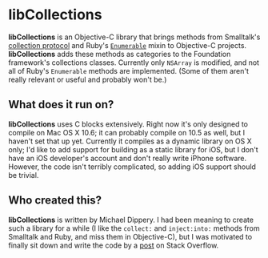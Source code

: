 # libCollections

**libCollections** is an Objective-C library that brings methods from
Smalltalk's [collection protocol][Smalltalk] and Ruby's
[`Enumerable`][Ruby] mixin to Objective-C projects. **libCollections** adds
these methods as categories to the Foundation framework's collections classes.
Currently only `NSArray` is modified, and not all of Ruby's `Enumerable`
methods are implemented. (Some of them aren't really relevant or useful and
probably won't be.)

## What does it run on?

**libCollections** uses C blocks extensively. Right now it's only designed to
compile on Mac OS X 10.6; it can probably compile on 10.5 as well, but I
haven't set that up yet. Currently it compiles as a dynamic library on OS X
only; I'd like to add support for building as a static library for iOS, but
I don't have an iOS developer's account and don't really write iPhone
software. However, the code isn't terribly complicated, so adding iOS
support should be trivial.

## Who created this?

**libCollections** is written by Michael Dippery. I had been meaning to create
such a library for a while (I like the `collect:` and `inject:into:` methods
from Smalltalk and Ruby, and miss them in Objective-C), but I was motivated
to finally sit down and write the code by a [post][SO] on Stack Overflow.

[Smalltalk]: http://www.ifi.uzh.ch/richter/Classes/oose2/01_Collections/03_smalltalk/03_smalltalk.html#2%20Collection%20Protocol
[Ruby]: http://ruby-doc.org/core/classes/Enumerable.html
[SO]: http://stackoverflow.com/q/4650820/28804
